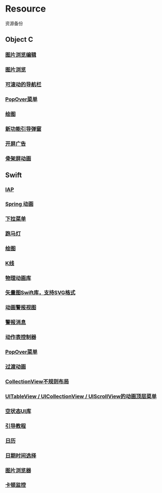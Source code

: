 # Resource
资源备份

## Object C
### [图片浏览编辑](https://github.com/QuintGao/GKPhotoBrowser)
### [图片浏览](https://github.com/indulgeIn/YBImageBrowser)
### [可滚动的导航栏](https://github.com/andreamazz/AMScrollingNavbar)
### [PopOver菜单](https://github.com/liufengting/FTPopOverMenu)
### [绘图](https://github.com/SunriseOYR/ORCharts)
### [新功能引导弹窗](https://github.com/choiceyou/FWPopupViewOC)
### [开屏广告](https://github.com/CoderZhuXH/XHLaunchAd)
### [骨架屏动画](https://github.com/tigerAndBull/TABAnimated)

## Swift
### [IAP](https://github.com/bizz84/SwiftyStoreKit)
### [Spring 动画](https://github.com/MengTo/Spring?utm_source=mybridge&utm_medium=blog&utm_campaign=read_more)
### [下拉菜单](https://github.com/JerryLMJ/LMJDropdownMenu)
### [跑马灯](https://github.com/cbpowell/MarqueeLabel)
### [绘图](https://github.com/AAChartModel/AAChartKit-Swift)
### [K线](https://github.com/h-js/KLine)
### [物理动画库](https://github.com/AugustRush/Stellar?utm_source=mybridge&utm_medium=blog&utm_campaign=read_more)
### [矢量图Swift库，支持SVG格式](https://github.com/exyte/Macaw?utm_source=mybridge&utm_medium=blog&utm_campaign=read_more)
### [动画警报视图](https://github.com/vikmeup/SCLAlertView-Swift?utm_source=mybridge&utm_medium=blog&utm_campaign=read_more)
### [警报消息](https://github.com/SwiftKickMobile/SwiftMessages?utm_source=mybridge&utm_medium=blog&utm_campaign=read_more)
### [动作表控制器](https://github.com/xmartlabs/XLActionController?utm_source=mybridge&utm_medium=blog&utm_campaign=read_more)
### [PopOver菜单](https://github.com/corin8823/Popover?utm_source=mybridge&utm_medium=blog&utm_campaign=read_more)
### [过渡动画](https://github.com/demonnico/PinterestSwift?utm_source=mybridge&utm_medium=blog&utm_campaign=read_more)
### [CollectionView不规则布局](https://github.com/chiahsien/CHTCollectionViewWaterfallLayout)
### [UITableView / UICollectionView / UIScrollView的动画顶层菜单](https://github.com/Yalantis/Persei?utm_source=mybridge&utm_medium=blog&utm_campaign=read_more)
### [空状态UI库](https://github.com/dzenbot/DZNEmptyDataSet?utm_source=mybridge&utm_medium=blog&utm_campaign=read_more)
### [引导教程](https://github.com/ephread/Instructions?utm_source=mybridge&utm_medium=blog&utm_campaign=read_more)
### [日历](https://github.com/patchthecode/JTAppleCalendar?utm_source=mybridge&utm_medium=blog&utm_campaign=read_more)
### [日期时间选择](https://github.com/itsmeichigo/DateTimePicker?utm_source=mybridge&utm_medium=blog&utm_campaign=read_more)
### [图片浏览器](https://github.com/fcbox/Lantern)
### [卡顿监控](https://github.com/kconner/KMCGeigerCounter)
